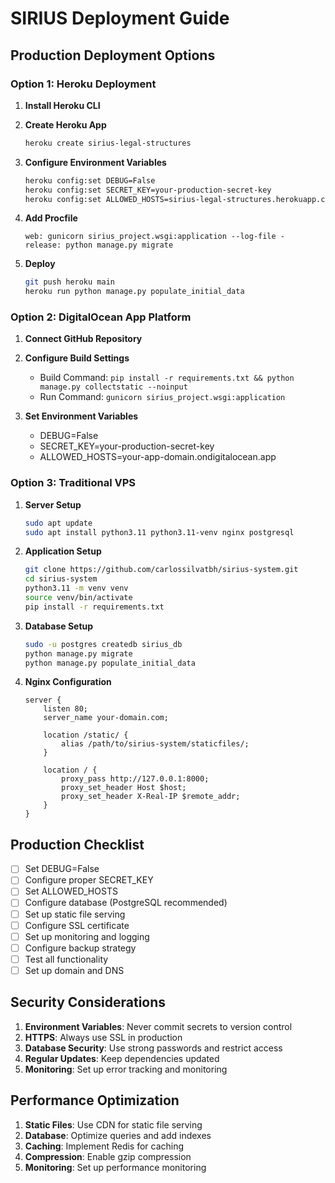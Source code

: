 # SIRIUS Deployment Guide

## Production Deployment Options

### Option 1: Heroku Deployment

1. **Install Heroku CLI**
2. **Create Heroku App**
   ```bash
   heroku create sirius-legal-structures
   ```

3. **Configure Environment Variables**
   ```bash
   heroku config:set DEBUG=False
   heroku config:set SECRET_KEY=your-production-secret-key
   heroku config:set ALLOWED_HOSTS=sirius-legal-structures.herokuapp.com
   ```

4. **Add Procfile**
   ```
   web: gunicorn sirius_project.wsgi:application --log-file -
   release: python manage.py migrate
   ```

5. **Deploy**
   ```bash
   git push heroku main
   heroku run python manage.py populate_initial_data
   ```

### Option 2: DigitalOcean App Platform

1. **Connect GitHub Repository**
2. **Configure Build Settings**
   - Build Command: `pip install -r requirements.txt && python manage.py collectstatic --noinput`
   - Run Command: `gunicorn sirius_project.wsgi:application`

3. **Set Environment Variables**
   - DEBUG=False
   - SECRET_KEY=your-production-secret-key
   - ALLOWED_HOSTS=your-app-domain.ondigitalocean.app

### Option 3: Traditional VPS

1. **Server Setup**
   ```bash
   sudo apt update
   sudo apt install python3.11 python3.11-venv nginx postgresql
   ```

2. **Application Setup**
   ```bash
   git clone https://github.com/carlossilvatbh/sirius-system.git
   cd sirius-system
   python3.11 -m venv venv
   source venv/bin/activate
   pip install -r requirements.txt
   ```

3. **Database Setup**
   ```bash
   sudo -u postgres createdb sirius_db
   python manage.py migrate
   python manage.py populate_initial_data
   ```

4. **Nginx Configuration**
   ```nginx
   server {
       listen 80;
       server_name your-domain.com;
       
       location /static/ {
           alias /path/to/sirius-system/staticfiles/;
       }
       
       location / {
           proxy_pass http://127.0.0.1:8000;
           proxy_set_header Host $host;
           proxy_set_header X-Real-IP $remote_addr;
       }
   }
   ```

## Production Checklist

- [ ] Set DEBUG=False
- [ ] Configure proper SECRET_KEY
- [ ] Set ALLOWED_HOSTS
- [ ] Configure database (PostgreSQL recommended)
- [ ] Set up static file serving
- [ ] Configure SSL certificate
- [ ] Set up monitoring and logging
- [ ] Configure backup strategy
- [ ] Test all functionality
- [ ] Set up domain and DNS

## Security Considerations

1. **Environment Variables**: Never commit secrets to version control
2. **HTTPS**: Always use SSL in production
3. **Database Security**: Use strong passwords and restrict access
4. **Regular Updates**: Keep dependencies updated
5. **Monitoring**: Set up error tracking and monitoring

## Performance Optimization

1. **Static Files**: Use CDN for static file serving
2. **Database**: Optimize queries and add indexes
3. **Caching**: Implement Redis for caching
4. **Compression**: Enable gzip compression
5. **Monitoring**: Set up performance monitoring

